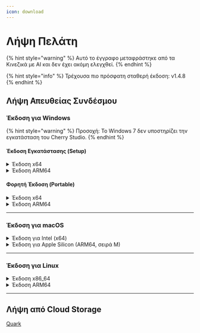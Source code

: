 ```yaml
---
icon: download
---
```

# Λήψη Πελάτη


{% hint style="warning" %}
Αυτό το έγγραφο μεταφράστηκε από τα Κινεζικά με AI και δεν έχει ακόμη ελεγχθεί.
{% endhint %}




{% hint style="info" %}
Τρέχουσα πιο πρόσφατη σταθερή έκδοση: v1.4.8
{% endhint %}

## Λήψη Απευθείας Συνδέσμου

### Έκδοση για Windows

{% hint style="warning" %}
Προσοχή: Το Windows 7 δεν υποστηρίζει την εγκατάσταση του Cherry Studio.
{% endhint %}

#### Έκδοση Εγκατάστασης (Setup)

<details>

<summary>Έκδοση x64</summary>

Κύρια σύνδεση:

【[Επίσημος ιστότοπος Cherry Studio](https://cherry-ai.com/download)】 【[GitHub](https://github.com/CherryHQ/cherry-studio/releases/download/v1.4.8/Cherry-Studio-1.4.8-x64-setup.exe)】

Εφεδρικές συνδέσεις:

【[Σύνδεση 1](https://download-cf.ocoolai.com/https://github.com/CherryHQ/cherry-studio/releases/download/v1.4.8/Cherry-Studio-1.4.8-x64-setup.exe)】 【[Σύνδεση 2](https://download.ocoolai.com/https://github.com/CherryHQ/cherry-studio/releases/download/v1.4.8/Cherry-Studio-1.4.8-x64-setup.exe)】 【[Σύνδεση 3](https://download.ocoolai.online/https://github.com/CherryHQ/cherry-studio/releases/download/v1.4.8/Cherry-Studio-1.4.8-x64-setup.exe)】

</details>

<details>

<summary>Έκδοση ARM64</summary>

Κύρια σύνδεση:

【[Επίσημος ιστότοπος Cherry Studio](https://cherry-ai.com/download)】 【[GitHub](https://github.com/CherryHQ/cherry-studio/releases/download/v1.4.8/Cherry-Studio-1.4.8-arm64-setup.exe)】

Εφεδρικές συνδέσεις:

【[Σύνδεση 1](https://download-cf.ocoolai.com/https://github.com/CherryHQ/cherry-studio/releases/download/v1.4.8/Cherry-Studio-1.4.8-arm64-setup.exe)】 【[Σύνδεση 2](https://download.ocoolai.com/https://github.com/CherryHQ/cherry-studio/releases/download/v1.4.8/Cherry-Studio-1.4.8-arm64-setup.exe)】 【[Σύνδεση 3](https://download.ocoolai.online/https://github.com/CherryHQ/cherry-studio/releases/download/v1.4.8/Cherry-Studio-1.4.8-arm64-setup.exe)】

</details>

#### Φορητή Έκδοση (Portable)

<details>

<summary>Έκδοση x64</summary>

Κύρια σύνδεση:

【[Επίσημος ιστότοπος Cherry Studio](https://cherry-ai.com/download)】 【[GitHub](https://github.com/CherryHQ/cherry-studio/releases/download/v1.4.8/Cherry-Studio-1.4.8-x64-portable.exe)】

Εφεδρικές συνδέσεις:

【[Σύνδεση 1](https://download-cf.ocoolai.com/https://github.com/CherryHQ/cherry-studio/releases/download/v1.4.8/Cherry-Studio-1.4.8-x64-portable.exe)】 【[Σύνδεση 2](https://download.ocoolai.com/https://github.com/CherryHQ/cherry-studio/releases/download/v1.4.8/Cherry-Studio-1.4.8-x64-portable.exe)】 【[Σύνδεση 3](https://download.ocoolai.online/https://github.com/CherryHQ/cherry-studio/releases/download/v1.4.8/Cherry-Studio-1.4.8-x64-portable.exe)】

</details>

<details>

<summary>Έκδοση ARM64</summary>

Κύρια σύνδεση:

【[Επίσημος ιστότοπος Cherry Studio](https://cherry-ai.com/download)】 【[GitHub](https://github.com/CherryHQ/cherry-studio/releases/download/v1.4.8/Cherry-Studio-1.4.8-arm64-portable.exe)】

Εφεδρικές συνδέσεις:

【[Σύνδεση 1](https://download-cf.ocoolai.com/https://github.com/CherryHQ/cherry-studio/releases/download/v1.4.8/Cherry-Studio-1.4.8-arm64-portable.exe)】 【[Σύνδεση 2](https://download.ocoolai.com/https://github.com/CherryHQ/cherry-studio/releases/download/v1.4.8/Cherry-Studio-1.4.8-arm64-portable.exe)】 【[Σύνδεση 3](https://download.ocoolai.online/https://github.com/CherryHQ/cherry-studio/releases/download/v1.4.8/Cherry-Studio-1.4.8-arm64-portable.exe)】

</details>

***

### Έκδοση για macOS

<details>

<summary>Έκδοση για Intel (x64)</summary>

Κύρια σύνδεση:

【[Επίσημος ιστότοπος Cherry Studio](https://cherry-ai.com/download)】 【[GitHub](https://github.com/CherryHQ/cherry-studio/releases/download/v1.4.8/Cherry-Studio-1.4.8-x64.dmg)】

Εφεδρικές συνδέσεις:

【[Σύνδεση 1](https://download-cf.ocoolai.com/https://github.com/CherryHQ/cherry-studio/releases/download/v1.4.8/Cherry-Studio-1.4.8-x64.dmg)】 【[Σύνδεση 2](https://download.ocoolai.com/https://github.com/CherryHQ/cherry-studio/releases/download/v1.4.8/Cherry-Studio-1.4.8-x64.dmg)】 【[Σύνδεση 3](https://download.ocoolai.online/https://github.com/CherryHQ/cherry-studio/releases/download/v1.4.8/Cherry-Studio-1.4.8-x64.dmg)】

</details>

<details>

<summary>Έκδοση για Apple Silicon (ARM64, σειρά M)</summary>

Κύρια σύνδεση:

【[Επίσημος ιστότοπος Cherry Studio](https://cherry-ai.com/download)】 【[GitHub](https://github.com/CherryHQ/cherry-studio/releases/download/v1.4.8/Cherry-Studio-1.4.8-arm64.dmg)】

Εφεδρικές συνδέσεις:

【[Σύνδεση 1](https://download-cf.ocoolai.com/https://github.com/CherryHQ/cherry-studio/releases/download/v1.4.8/Cherry-Studio-1.4.8-arm64.dmg)】 【[Σύνδεση 2](https://download.ocoolai.com/https://github.com/CherryHQ/cherry-studio/releases/download/v1.4.8/Cherry-Studio-1.4.8-arm64.dmg)】 【[Σύνδεση 3](https://download.ocoolai.online/https://github.com/CherryHQ/cherry-studio/releases/download/v1.4.8/Cherry-Studio-1.4.8-arm64.dmg)】

</details>

***

### Έκδοση για Linux

<details>

<summary>Έκδοση x86_64</summary>

Κύρια σύνδεση:

【[Επίσημος ιστότοπος Cherry Studio](https://cherry-ai.com/download)】 【[GitHub](https://github.com/CherryHQ/cherry-studio/releases/download/v1.4.8/Cherry-Studio-1.4.8-x86_64.AppImage)】

Εφεδρικές συνδέσεις:

【[Σύνδεση 1](https://download-cf.ocoolai.com/https://github.com/CherryHQ/cherry-studio/releases/download/v1.4.8/Cherry-Studio-1.4.8-x86_64.AppImage)】 【[Σύνδεση 2](https://download.ocoolai.com/https://github.com/CherryHQ/cherry-studio/releases/download/v1.4.8/Cherry-Studio-1.4.8-x86_64.AppImage)】 【[Σύνδεση 3](https://download.ocoolai.online/https://github.com/CherryHQ/cherry-studio/releases/download/v1.4.8/Cherry-Studio-1.4.8-x86_64.AppImage)】

</details>

<details>

<summary>Έκδοση ARM64</summary>

Κύρια σύνδεση:

【[Επίσημος ιστότοπος Cherry Studio](https://cherry-ai.com/download)】 【[GitHub](https://github.com/CherryHQ/cherry-studio/releases/download/v1.4.8/Cherry-Studio-1.4.8-arm64.AppImage)】

Εφεδρικές συνδέσεις:

【[Σύνδεση 1](https://download-cf.ocoolai.com/https://github.com/CherryHQ/cherry-studio/releases/download/v1.4.8/Cherry-Studio-1.4.8-arm64.AppImage)】 【[Σύνδεση 2](https://download.ocoolai.com/https://github.com/CherryHQ/cherry-studio/releases/download/v1.4.8/Cherry-Studio-1.4.8-arm64.AppImage)】 【[Σύνδεση 3](https://download.ocoolai.online/https://github.com/CherryHQ/cherry-studio/releases/download/v1.4.8/Cherry-Studio-1.4.8-arm64-AppImage)】

</details>

***

## Λήψη από Cloud Storage

[Quark](https://pan.quark.cn/s/c8533a1ec63e#/list/share)